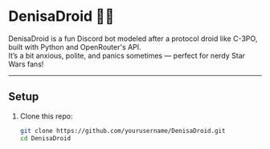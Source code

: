 # DenisaDroid 🤖✨

DenisaDroid is a fun Discord bot modeled after a protocol droid like C-3PO, built with Python and OpenRouter's API.  
It’s a bit anxious, polite, and panics sometimes — perfect for nerdy Star Wars fans!

---

## Setup

1. Clone this repo:
   ```bash
   git clone https://github.com/yourusername/DenisaDroid.git
   cd DenisaDroid
